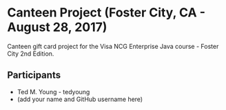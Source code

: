 # Canteen Project (Foster City, CA - August 28, 2017)

Canteen gift card project for the Visa NCG Enterprise Java course - Foster City 2nd Edition.

## Participants

* Ted M. Young - tedyoung
* (add your name and GitHub username here)
